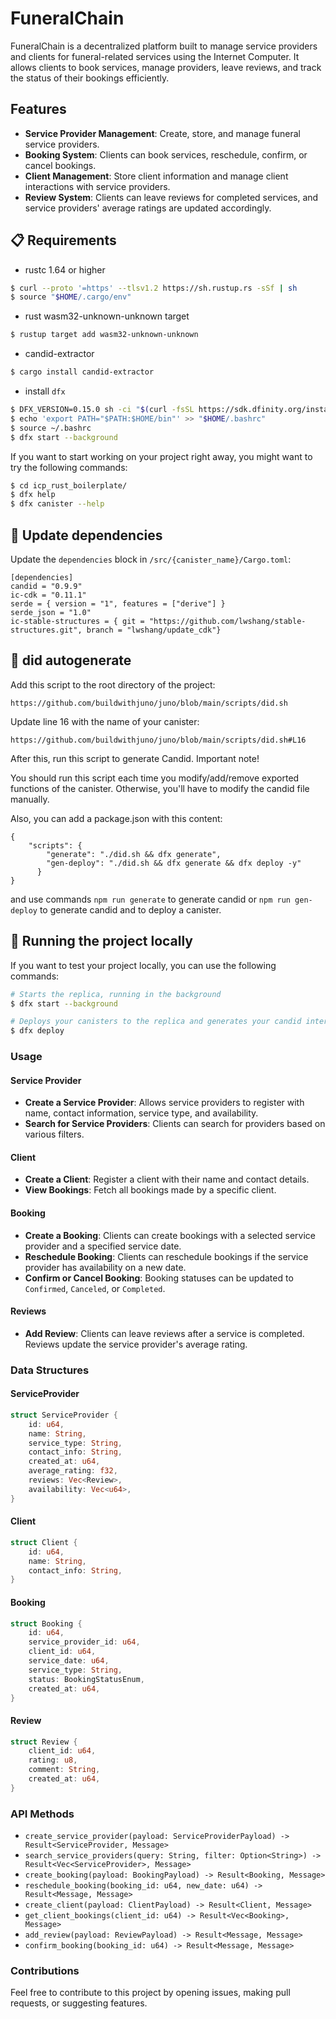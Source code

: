 # FuneralChain

FuneralChain is a decentralized platform built to manage service providers and clients for funeral-related services using the Internet Computer. It allows clients to book services, manage providers, leave reviews, and track the status of their bookings efficiently.

## Features

- **Service Provider Management**: Create, store, and manage funeral service providers.
- **Booking System**: Clients can book services, reschedule, confirm, or cancel bookings.
- **Client Management**: Store client information and manage client interactions with service providers.
- **Review System**: Clients can leave reviews for completed services, and service providers' average ratings are updated accordingly.

## 📋 Requirements

- rustc 1.64 or higher

```bash
$ curl --proto '=https' --tlsv1.2 https://sh.rustup.rs -sSf | sh
$ source "$HOME/.cargo/env"
```

- rust wasm32-unknown-unknown target

```bash
$ rustup target add wasm32-unknown-unknown
```

- candid-extractor

```bash
$ cargo install candid-extractor
```

- install `dfx`

```bash
$ DFX_VERSION=0.15.0 sh -ci "$(curl -fsSL https://sdk.dfinity.org/install.sh)"
$ echo 'export PATH="$PATH:$HOME/bin"' >> "$HOME/.bashrc"
$ source ~/.bashrc
$ dfx start --background
```

If you want to start working on your project right away, you might want to try the following commands:

```bash
$ cd icp_rust_boilerplate/
$ dfx help
$ dfx canister --help
```

## 🔄 Update dependencies

Update the `dependencies` block in `/src/{canister_name}/Cargo.toml`:

```
[dependencies]
candid = "0.9.9"
ic-cdk = "0.11.1"
serde = { version = "1", features = ["derive"] }
serde_json = "1.0"
ic-stable-structures = { git = "https://github.com/lwshang/stable-structures.git", branch = "lwshang/update_cdk"}
```

## 🔧 did autogenerate

Add this script to the root directory of the project:

```
https://github.com/buildwithjuno/juno/blob/main/scripts/did.sh
```

Update line 16 with the name of your canister:

```
https://github.com/buildwithjuno/juno/blob/main/scripts/did.sh#L16
```

After this, run this script to generate Candid.
Important note!

You should run this script each time you modify/add/remove exported functions of the canister.
Otherwise, you'll have to modify the candid file manually.

Also, you can add a package.json with this content:

```
{
    "scripts": {
        "generate": "./did.sh && dfx generate",
        "gen-deploy": "./did.sh && dfx generate && dfx deploy -y"
      }
}
```

and use commands `npm run generate` to generate candid or `npm run gen-deploy` to generate candid and to deploy a canister.

## 🧪 Running the project locally

If you want to test your project locally, you can use the following commands:

```bash
# Starts the replica, running in the background
$ dfx start --background

# Deploys your canisters to the replica and generates your candid interface
$ dfx deploy
```

### Usage

#### Service Provider

- **Create a Service Provider**: Allows service providers to register with name, contact information, service type, and availability.
- **Search for Service Providers**: Clients can search for providers based on various filters.

#### Client

- **Create a Client**: Register a client with their name and contact details.
- **View Bookings**: Fetch all bookings made by a specific client.

#### Booking

- **Create a Booking**: Clients can create bookings with a selected service provider and a specified service date.
- **Reschedule Booking**: Clients can reschedule bookings if the service provider has availability on a new date.
- **Confirm or Cancel Booking**: Booking statuses can be updated to `Confirmed`, `Canceled`, or `Completed`.

#### Reviews

- **Add Review**: Clients can leave reviews after a service is completed. Reviews update the service provider's average rating.

### Data Structures

#### ServiceProvider
```rust
struct ServiceProvider {
    id: u64,
    name: String,
    service_type: String,
    contact_info: String,
    created_at: u64,
    average_rating: f32,
    reviews: Vec<Review>,
    availability: Vec<u64>,
}
```

#### Client
```rust
struct Client {
    id: u64,
    name: String,
    contact_info: String,
}
```

#### Booking
```rust
struct Booking {
    id: u64,
    service_provider_id: u64,
    client_id: u64,
    service_date: u64,
    service_type: String,
    status: BookingStatusEnum,
    created_at: u64,
}
```

#### Review
```rust
struct Review {
    client_id: u64,
    rating: u8,
    comment: String,
    created_at: u64,
}
```

### API Methods

- `create_service_provider(payload: ServiceProviderPayload) -> Result<ServiceProvider, Message>`
- `search_service_providers(query: String, filter: Option<String>) -> Result<Vec<ServiceProvider>, Message>`
- `create_booking(payload: BookingPayload) -> Result<Booking, Message>`
- `reschedule_booking(booking_id: u64, new_date: u64) -> Result<Message, Message>`
- `create_client(payload: ClientPayload) -> Result<Client, Message>`
- `get_client_bookings(client_id: u64) -> Result<Vec<Booking>, Message>`
- `add_review(payload: ReviewPayload) -> Result<Message, Message>`
- `confirm_booking(booking_id: u64) -> Result<Message, Message>`

### Contributions

Feel free to contribute to this project by opening issues, making pull requests, or suggesting features.